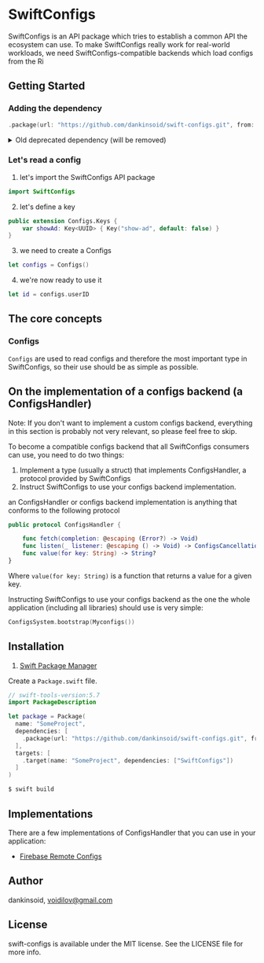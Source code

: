 
# SwiftConfigs
SwiftConfigs is an API package which tries to establish a common API the ecosystem can use.
To make SwiftConfigs really work for real-world workloads, we need SwiftConfigs-compatible backends which load configs from the Ri

## Getting Started

### Adding the dependency
```swift
.package(url: "https://github.com/dankinsoid/swift-configs.git", from: "1.0.0"),
```

<details>
<summary>Old deprecated dependency (will be removed)</summary>

To depend on the configs API package, you need to declare your dependency in your Package.swift:
```swift
.package(url: "https://github.com/dankinsoid/swift-configs.git", from: "1.0.0"),
```
and to your application/library target, add "SwiftConfigs" to your dependencies, e.g. like this:
```swift
.target(name: "BestExampleApp", dependencies: [
    .product(name: "SwiftConfigs", package: "swift-configs")
],
```
</details>

### Let's read a config
1. let's import the SwiftConfigs API package
```swift
import SwiftConfigs
```

2. let's define a key
```swift
public extension Configs.Keys {
    var showAd: Key<UUID> { Key("show-ad", default: false) }
}
```

3. we need to create a Configs
```swift
let configs = Configs()
```

4. we're now ready to use it
```swift
let id = configs.userID
```

## The core concepts

### Configs
`Configs` are used to read configs and therefore the most important type in SwiftConfigs, so their use should be as simple as possible.

## On the implementation of a configs backend (a ConfigsHandler)
Note: If you don't want to implement a custom configs backend, everything in this section is probably not very relevant, so please feel free to skip.

To become a compatible configs backend that all SwiftConfigs consumers can use, you need to do two things: 
1. Implement a type (usually a struct) that implements ConfigsHandler, a protocol provided by SwiftConfigs
2. Instruct SwiftConfigs to use your configs backend implementation.

an ConfigsHandler or configs backend implementation is anything that conforms to the following protocol
```swift
public protocol ConfigsHandler {

    func fetch(completion: @escaping (Error?) -> Void)
    func listen(_ listener: @escaping () -> Void) -> ConfigsCancellation?
    func value(for key: String) -> String?
}
```
Where `value(for key: String)` is a function that returns a value for a given key.

Instructing SwiftConfigs to use your configs backend as the one the whole application (including all libraries) should use is very simple:

```swift
ConfigsSystem.bootstrap(Myconfigs())
```

## Installation

1. [Swift Package Manager](https://github.com/apple/swift-package-manager)

Create a `Package.swift` file.
```swift
// swift-tools-version:5.7
import PackageDescription

let package = Package(
  name: "SomeProject",
  dependencies: [
    .package(url: "https://github.com/dankinsoid/swift-configs.git", from: "1.0.1")
  ],
  targets: [
    .target(name: "SomeProject", dependencies: ["SwiftConfigs"])
  ]
)
```
```ruby
$ swift build
```

## Implementations
There are a few implementations of ConfigsHandler that you can use in your application:

- [Firebase Remote Configs](https://github.com/dankinsoid/swift-firebase-tools)

## Author

dankinsoid, voidilov@gmail.com

## License

swift-configs is available under the MIT license. See the LICENSE file for more info.
